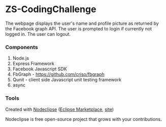 

# ZS-CodingChallenge
The webpage displays the user's name and profile picture as returned by the Facebook graph API.
The user is prompted to login if currently not logged in. 
The user can logout.

### Components

1. Node.js
2. Express Framework
3. Facebook Javascript SDK
4. FbGraph - https://github.com/criso/fbgraph
5. Qunit - client side Javascript unit testing framework
6. async

### Tools

Created with [Nodeclipse](https://github.com/Nodeclipse/nodeclipse-1)
 ([Eclipse Marketplace](http://marketplace.eclipse.org/content/nodeclipse), [site](http://www.nodeclipse.org))   

Nodeclipse is free open-source project that grows with your contributions.
